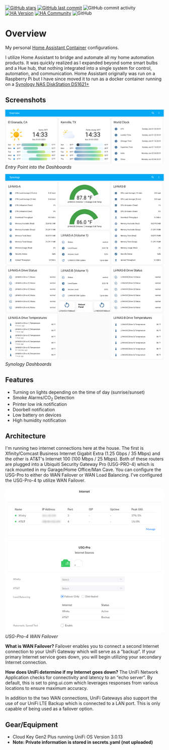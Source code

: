 [![GitHub stars](https://img.shields.io/github/stars/fusion94/homeassistant.svg?style=plasticr)](https://github.com/geekofweek/homeassistant/stargazers)
[![GitHub last commit](https://img.shields.io/github/last-commit/fusion94/homeassistant.svg?style=plasticr)](https://github.com/fusion94/homeassistant/commits/master)
![GitHub commit activity](https://img.shields.io/github/commit-activity/w/fusion94/homeassistant)
[![HA Version](https://img.shields.io/badge/Running%20Home%20Assistant-2022.12.7%20-darkblue)](https://github.com/home-assistant/home-assistant/releases/latest)
[![HA Community](https://img.shields.io/badge/HA%20community-forum-orange)](https://community.home-assistant.io/u/fusion94/summary)
![GitHub](https://img.shields.io/github/license/fusion94/homeassistant)

# Overview

My personal [Home Assistant Container](https://home-assistant.io)
configurations.

I utilize Home Assistant to bridge and automate all my home automation products.
It was quickly realized as I expanded beyond some smart bulbs and a Hue hub,
that nothing integrated into a single system for control, automation, and
communication. Home Assistant originally was run on a Raspberry Pi but I have
since moved it to run as a docker container running on a [Synology NAS
DiskStation DS1621+](https://www.synology.com/en-us/products/DS1621+)

## Screenshots

![HA Dashboard Overview](overview.png)
_Entry Point into the Dashboards_

![HA Dashboard - Synology](synology.png)
_Synology Dashboards_

## Features

- Turning on lights depending on the time of day (sunrise/sunset)
- Smoke Alarms/CO<sub>2</sub> Detection
- Printer low ink notification
- Doorbell notification
- Low battery on devices
- High humidity notification

## Architecture

I'm running two internet connections here at the house. The first is
Xfinity/Comcast Business Internet Gigabit Extra (1.25 Gbps / 35 Mbps) and the
other is AT&T's Internet 100 (100 Mbps / 25 Mbps). Both of these routers are
plugged into a Ubiquiti Security Gateway Pro (USG-PRO-4) which is rack mounted
in my Garage/Home Office/Man Cave. You can configure the USG-Pro to either do
WAN Failover or WAN Load Balancing. I've configured the USG-Pro-4 tp utilize WAN
Failover.

![USG-PRO-4](usg-pro-wan.png)
_USG-Pro-4 WAN Failover_

**What is WAN Failover?**
Failover enables you to connect a second Internet connection to your UniFi
Gateway which will serve as a “backup”. If your primary Internet service goes
down, you will begin utilizing your secondary Internet connection.

**How does UniFi determine if my Internet goes down?**
The UniFi Network Application checks for connectivity and latency to an “echo
server”. By default, this is set to ping.ui.com which leverages responses from
various locations to ensure maximum accuracy.

In addition to the two WAN connections, UniFi Gateways also support the use of
our UniFi LTE Backup which is connected to a LAN port. This is only capable of
being used as a failover option.

## Gear/Equipment

- Cloud Key Gen2 Plus running UniFi OS Version 3.0.13
- **Note: Private information is stored in secrets.yaml (not uploaded)**
